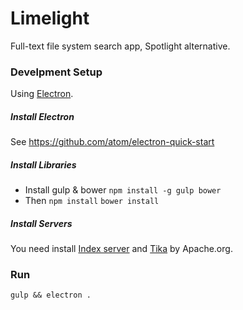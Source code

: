 Limelight
================

Full-text file system search app, Spotlight alternative.

### Develpment Setup

Using [Electron](http://electron.atom.io/).


##### Install Electron

See https://github.com/atom/electron-quick-start


##### Install Libraries

* Install gulp & bower `npm install -g gulp bower`
* Then `npm install` `bower install`


##### Install Servers

You need install [Index server](https://github.com/misakik/f3) and [Tika](https://tika.apache.org/) by Apache.org.


### Run

`gulp && electron .`
